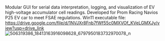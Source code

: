 Modular GUI for serial data interpretation, logging, and visualization of EV high-voltage accumulator cell readings.
Developed for Prom Racing Navios P25 EV car to meet FSAE regulations.
Win11 executable file: https://drive.google.com/file/d/1NVJXr8Fnb7fWf55c0MXVOf_KVeLGMXJy/view?usp=drive_link
![506319386_18413163916098628_6797950183732970078_n](https://github.com/user-attachments/assets/23e8639c-15ae-4db1-b232-16a53fa3f908)

